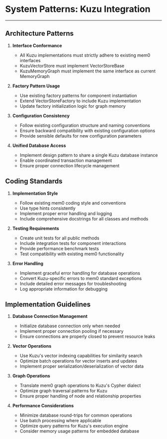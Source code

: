 # System Patterns: Kuzu Integration

---

## Architecture Patterns

1. **Interface Conformance**
   - All Kuzu implementations must strictly adhere to existing mem0 interfaces
   - KuzuVectorStore must implement VectorStoreBase
   - KuzuMemoryGraph must implement the same interface as current MemoryGraph

2. **Factory Pattern Usage**
   - Use existing factory patterns for component instantiation
   - Extend VectorStoreFactory to include Kuzu implementation
   - Update factory initialization logic for graph memory

3. **Configuration Consistency**
   - Follow existing configuration structure and naming conventions
   - Ensure backward compatibility with existing configuration options
   - Provide sensible defaults for new configuration parameters

4. **Unified Database Access**
   - Implement design pattern to share a single Kuzu database instance
   - Enable coordinated transaction management
   - Ensure proper connection lifecycle management

## Coding Standards

1. **Implementation Style**
   - Follow existing mem0 coding style and conventions
   - Use type hints consistently
   - Implement proper error handling and logging
   - Include comprehensive docstrings for all classes and methods

2. **Testing Requirements**
   - Create unit tests for all public methods
   - Include integration tests for component interactions
   - Provide performance benchmark tests
   - Test compatibility with existing mem0 functionality

3. **Error Handling**
   - Implement graceful error handling for database operations
   - Convert Kuzu-specific errors to mem0 standard exceptions
   - Include detailed error messages for troubleshooting
   - Log appropriate information for debugging

## Implementation Guidelines

1. **Database Connection Management**
   - Initialize database connection only when needed
   - Implement proper connection pooling if necessary
   - Ensure connections are properly closed to prevent resource leaks

2. **Vector Operations**
   - Use Kuzu's vector indexing capabilities for similarity search
   - Optimize batch operations for vector inserts and updates
   - Implement proper serialization/deserialization of vector data

3. **Graph Operations**
   - Translate mem0 graph operations to Kuzu's Cypher dialect
   - Optimize graph traversal patterns for Kuzu
   - Ensure proper handling of node and relationship properties

4. **Performance Considerations**
   - Minimize database round-trips for common operations
   - Use batch processing where applicable
   - Optimize query patterns for Kuzu's execution engine
   - Consider memory usage patterns for embedded database
